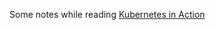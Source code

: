 Some notes while reading [Kubernetes in Action](https://www.manning.com/books/kubernetes-in-action)


